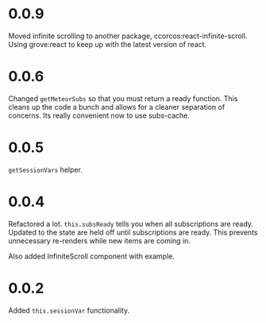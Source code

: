 # 0.0.9

Moved infinite scrolling to another package, ccorcos:react-infinite-scroll. Using grove:react to keep up with the latest version of react.

# 0.0.6

Changed `getMeteorSubs` so that you must return a ready function. This cleans up the code a bunch and allows for a cleaner separation of concerns. Its really convenient now to use subs-cache.

# 0.0.5

`getSessionVars` helper.

# 0.0.4

Refactored a lot. `this.subsReady` tells you when all subscriptions are ready. Updated to the state are held off until subscriptions are ready. This prevents unnecessary re-renders while new items are coming in.

Also added InfiniteScroll component with example.


# 0.0.2

Added `this.sessionVar` functionality.